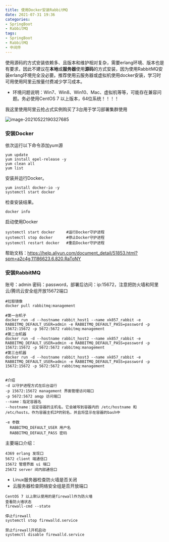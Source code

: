```yaml
---
title: 使用Docker安装RabbitMQ
date: 2021-07-31 19:36
categories:
- SpringBoot
- RabbitMQ
tags:
- SpringBoot
- RabbitMQ
- 中间件
---
```


使用源码的方式安装依赖多、且版本和维护相对复杂，需要erlang环境、版本也是有要求，因此不建议在**本地**或**服务器**使用**源码**的方式安装，因为使用RabbitMQ安装erlang环境完全没必要。推荐使用云服务器或虚拟机使用docker安装，学习时可用使用阿里云按量付费减少学习成本。
<!-- more -->

- 环境问题说明：Win7、Win8、Win10、Mac、虚拟机等等，可能存在兼容问题。务必使用CentOS 7 以上版本，64位系统！！！！

我这里使用阿里云抢占式实例购买了3台用于学习部署集群使用

![image-20210522190327685](https://xk857.com/typora/2021/05image-20210522190327685.png)

### 安装Docker

依次运行以下命令添加yum源

```shell
yum update
yum install epel-release -y
yum clean all
yum list
```

安装并运行Docker。

```shell
yum install docker-io -y
systemctl start docker
```

检查安装结果。

```shell
docker info
```

启动使用Docker

```shell
systemctl start docker     #运行Docker守护进程
systemctl stop docker      #停止Docker守护进程
systemctl restart docker   #重启Docker守护进程
```

帮助文档：https://help.aliyun.com/document_detail/51853.html?spm=a2c4g.11186623.6.820.RaToNY



### 安装RabbitMQ

账号：admin 密码：password，部署后访问：ip:15672，注意把防火墙和阿里云/腾讯云安全组开放15672端口

```shell
#拉取镜像
docker pull rabbitmq:management

#第一台机子
docker run -d --hostname rabbit_host1 --name xk857_rabbit -e RABBITMQ_DEFAULT_USER=admin -e RABBITMQ_DEFAULT_PASS=password -p 15672:15672 -p 5672:5672 rabbitmq:management
#第二台机器
docker run -d --hostname rabbit_host2 --name xk857_rabbit -e RABBITMQ_DEFAULT_USER=admin -e RABBITMQ_DEFAULT_PASS=password -p 15672:15672 -p 5672:5672 rabbitmq:management
#第三台机器
docker run -d --hostname rabbit_host3 --name xk857_rabbit -e RABBITMQ_DEFAULT_USER=admin -e RABBITMQ_DEFAULT_PASS=password -p 15672:15672 -p 5672:5672 rabbitmq:management


#介绍
-d 以守护进程方式在后台运行
-p 15672:15672 management 界面管理访问端口
-p 5672:5672 amqp 访问端口
--name：指定容器名
--hostname：设定容器的主机名，它会被写到容器内的 /etc/hostname 和 /etc/hosts，作为容器主机IP的别名，并且将显示在容器的bash中

-e 参数
  RABBITMQ_DEFAULT_USER 用户名
  RABBITMQ_DEFAULT_PASS 密码
```

主要端口介绍：

```shell
4369 erlang 发现口
5672 client 端通信口
15672 管理界面 ui 端口
25672 server 间内部通信口
```

- Linux服务器检查防火墙是否关闭
- 云服务器检查网络安全组是否开放端口

```
CentOS 7 以上默认使用的是firewall作为防火墙
查看防火墙状态
firewall-cmd --state

停止firewall
systemctl stop firewalld.service

禁止firewall开机启动
systemctl disable firewalld.service
```
